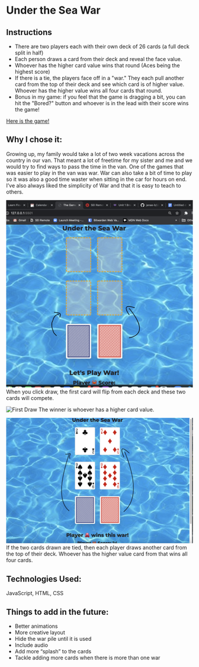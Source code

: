 
# Under the Sea War

## Instructions
* There are two players each with their own deck of 26 cards (a full deck split in half)
* Each person draws a card from their deck and reveal the face value.
* Whoever has the higher card value wins that round (Aces being the highest score)
* If there is a tie, the players face off in a "war."  They each pull another card from the top of their deck and see which card is of higher value.  Whoever has the higher value wins all four cards that round.
* Bonus in my game: if you feel that the game is dragging a bit, you can hit the "Bored?" button and whoever is in the lead with their score wins the game!

[Here is the game!](http://war-game_jb.surge.sh/)

## Why I chose it:
Growing up, my family would take a lot of two week vacations across the country in our van.  That meant a lot of freetime for my sister and me and we would try to find ways to pass the time in the van.  One of the games that was easier to play in the van was war.  War can also take a bit of time to play so it was also a good time waster when sitting in the car for hours on end. I’ve also always liked the simplicity of War and that it is easy to teach to others.


![Getting Started](Getting%20Started.png)
When you click draw, the first card will flip from each deck and these two cards will compete.

![First Draw](FirstCard.png)
The winner is whoever has a higher card value.  

![War](War.png)
If the two cards drawn are tied, then each player draws another card from the top of their deck.  Whoever has the higher value card from that wins all four cards.

## Technologies Used:

JavaScript, HTML, CSS

## Things to add in the future:

* Better animations
* More creative layout
* Hide the war pile until it is used
* Include audio
* Add more “splash” to the cards
* Tackle adding more cards when there is more than one war


